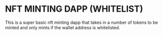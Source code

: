 # NFT MINTING DAPP (WHITELIST)

This is a super basic nft minting dapp that takes in a number of tokens to be minted and only mints if the wallet address is whitelisted.
